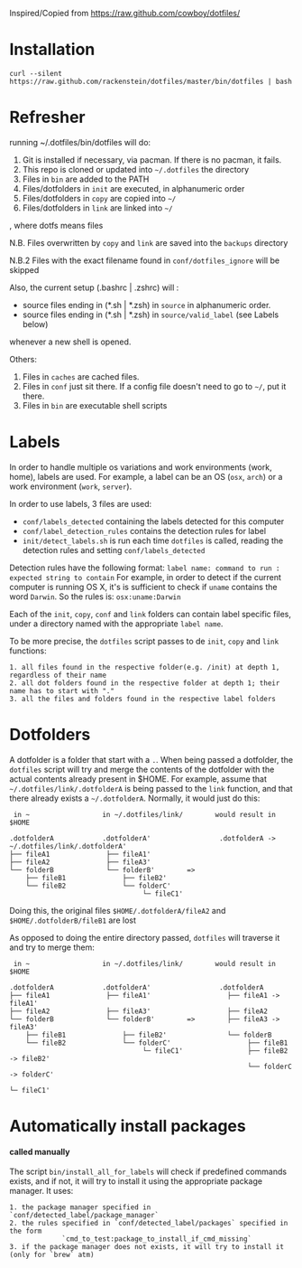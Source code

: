 Inspired/Copied from https://raw.github.com/cowboy/dotfiles/

# Installation


`curl --silent https://raw.github.com/rackenstein/dotfiles/master/bin/dotfiles | bash`

# Refresher

running ~/.dotfiles/bin/dotfiles will do:

1. Git is installed if necessary, via pacman. If there is no pacman, it fails.
2. This repo is cloned or updated into `~/.dotfiles` the directory
3. Files in `bin` are added to the PATH
4. Files/dotfolders in `init` are executed, in alphanumeric order
5. Files/dotfolders in `copy` are copied into `~/`
6. Files/dotfolders in `link` are linked into `~/`

, where dotfs means files

N.B. Files overwritten by `copy` and `link` are saved into the `backups` directory

N.B.2 Files with the exact filename found in `conf/dotfiles_ignore` will be skipped


Also, the current setup (.bashrc | .zshrc) will :

* source files ending in (*.sh | *.zsh) in `source` in alphanumeric order.
* source files ending in (*.sh | *.zsh) in `source/valid_label` (see Labels below)

whenever a new shell is opened.


Others:

1. Files in `caches` are cached files.
2. Files in `conf` just sit there. If a config file doesn't need to go to `~/`, put it there.
3. Files in `bin` are executable shell scripts

# Labels

In order to handle multiple os variations and work environments (work, home), labels are used. For example, a label can be an OS (`osx`, `arch`) or a work environment (`work`, `server`).

In order to use labels, 3 files are used:

* `conf/labels_detected` containing the labels detected for this computer
* `conf/label_detection_rules` contains the detection rules for label
* `init/detect_labels.sh` is run each time `dotfiles` is called, reading the detection rules and setting `conf/labels_detected`

Detection rules have the following format:
	`label name: command to run : expected string to contain`
For example, in order to detect if the current computer is running OS X, it's is sufficient to check if `uname` contains the word `Darwin`. So the rules is:
 	`osx:uname:Darwin`

Each of the `init`, `copy`, `conf` and `link` folders can contain label specific files, under a directory named with the appropriate `label name`.

To be more precise, the `dotfiles` script passes to de `init`, `copy` and `link` functions:

	1. all files found in the respective folder(e.g. /init) at depth 1, regardless of their name
	2. all dot folders found in the respective folder at depth 1; their name has to start with "."
	3. all the files and folders found in the respective label folders

# Dotfolders

A dotfolder is a folder that start with a `.`. When being passed a dotfolder, the `dotfiles` script will try and merge the contents of the dotfolder with the actual contents already present in $HOME. For example, assume that `~/.dotfiles/link/.dotfolderA` is being passed to the `link` function, and that there already exists a `~/.dotfolderA`. Normally, it would just do this:


 	 in ~                  in ~/.dotfiles/link/        would result in $HOME

    .dotfolderA            .dotfolderA'                 .dotfolderA -> ~/.dotfiles/link/.dotfolderA'
    ├── fileA1              ├── fileA1'
    ├── fileA2              ├── fileA3'
    └── folderB             └── folderB'        =>
        ├── fileB1              ├── fileB2'
        └── fileB2              └── folderC'
                                     └─ fileC1'

Doing this, the original files `$HOME/.dotfolderA/fileA2` and `$HOME/.dotfolderB/fileB1` are lost

As opposed to doing the entire directory passed, `dotfiles` will traverse it and try to merge them:


 	 in ~                  in ~/.dotfiles/link/        would result in $HOME

    .dotfolderA            .dotfolderA'                 .dotfolderA
    ├── fileA1              ├── fileA1'                   ├── fileA1 -> fileA1'
    ├── fileA2              ├── fileA3'                   ├── fileA2
    └── folderB             └── folderB'        =>        ├── fileA3 -> fileA3'
        ├── fileB1              ├── fileB2'               └── folderB
        └── fileB2              └── folderC'                   ├── fileB1
                                     └─ fileC1'                ├── fileB2 -> fileB2'
                                                               └── folderC -> folderC'
                                                                                   └─ fileC1'



# Automatically install packages
#### called manually

The script `bin/install_all_for_labels` will check if predefined commands exists, and if not, it will try to install it using the appropriate package manager. It uses:

	1. the package manager specified in `conf/detected_label/package_manager`
	2. the rules specified in `conf/detected_label/packages` specified in the form
	             `cmd_to_test:package_to_install_if_cmd_missing`
	3. if the package manager does not exists, it will try to install it (only for `brew` atm)

